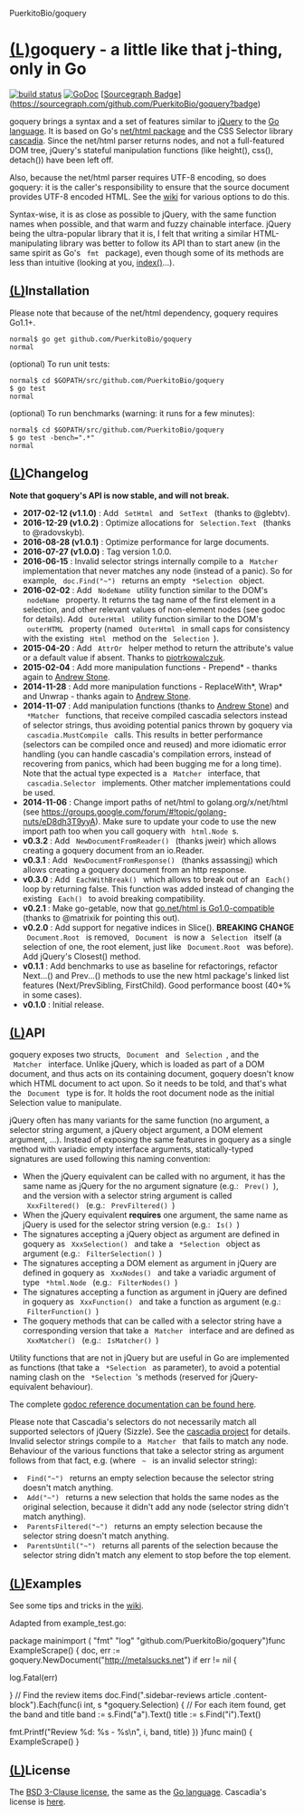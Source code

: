 PuerkitoBio/goquery

# [(L)](https://github.com/PuerkitoBio/goquery#goquery---a-little-like-that-j-thing-only-in-go)goquery - a little like that j-thing, only in Go

[![build status](../_resources/64f1b7ce47060cdfca7ac94338e92294.png)](http://travis-ci.org/PuerkitoBio/goquery)  [![GoDoc](../_resources/c80fee96635ca5c9245a0ebcbf21bcf4.png)](http://godoc.org/github.com/PuerkitoBio/goquery)  [[Sourcegraph Badge](../_resources/3a60f00d16cc5973fc9dc2bf1fbb4643.bin)](https://sourcegraph.com/github.com/PuerkitoBio/goquery?badge)

goquery brings a syntax and a set of features similar to [jQuery](http://jquery.com/) to the [Go language](http://golang.org/). It is based on Go's [net/html package](http://godoc.org/golang.org/x/net/html) and the CSS Selector library [cascadia](https://github.com/andybalholm/cascadia). Since the net/html parser returns nodes, and not a full-featured DOM tree, jQuery's stateful manipulation functions (like height(), css(), detach()) have been left off.

Also, because the net/html parser requires UTF-8 encoding, so does goquery: it is the caller's responsibility to ensure that the source document provides UTF-8 encoded HTML. See the [wiki](https://github.com/PuerkitoBio/goquery/wiki/Tips-and-tricks) for various options to do this.

Syntax-wise, it is as close as possible to jQuery, with the same function names when possible, and that warm and fuzzy chainable interface. jQuery being the ultra-popular library that it is, I felt that writing a similar HTML-manipulating library was better to follow its API than to start anew (in the same spirit as Go's ` fmt ` package), even though some of its methods are less than intuitive (looking at you, [index()](http://api.jquery.com/index/)...).

## [(L)](https://github.com/PuerkitoBio/goquery#installation)Installation

Please note that because of the net/html dependency, goquery requires Go1.1+.

	normal$ go get github.com/PuerkitoBio/goquery
	normal

(optional) To run unit tests:

	normal$ cd $GOPATH/src/github.com/PuerkitoBio/goquery
	$ go test
	normal

(optional) To run benchmarks (warning: it runs for a few minutes):

	normal$ cd $GOPATH/src/github.com/PuerkitoBio/goquery
	$ go test -bench=".*"
	normal

## [(L)](https://github.com/PuerkitoBio/goquery#changelog)Changelog

**Note that goquery's API is now stable, and will not break.**

- **2017-02-12 (v1.1.0)** : Add ` SetHtml ` and ` SetText ` (thanks to @glebtv).
- **2016-12-29 (v1.0.2)** : Optimize allocations for ` Selection.Text ` (thanks to @radovskyb).
- **2016-08-28 (v1.0.1)** : Optimize performance for large documents.
- **2016-07-27 (v1.0.0)** : Tag version 1.0.0.
- **2016-06-15** : Invalid selector strings internally compile to a ` Matcher ` implementation that never matches any node (instead of a panic). So for example, ` doc.Find("~") ` returns an empty ` *Selection ` object.
- **2016-02-02** : Add ` NodeName ` utility function similar to the DOM's ` nodeName ` property. It returns the tag name of the first element in a selection, and other relevant values of non-element nodes (see godoc for details). Add ` OuterHtml ` utility function similar to the DOM's ` outerHTML ` property (named ` OuterHtml ` in small caps for consistency with the existing ` Html ` method on the ` Selection `).
- **2015-04-20** : Add ` AttrOr ` helper method to return the attribute's value or a default value if absent. Thanks to [piotrkowalczuk](https://github.com/piotrkowalczuk).
- **2015-02-04** : Add more manipulation functions - Prepend* - thanks again to [Andrew Stone](https://github.com/thatguystone).
- **2014-11-28** : Add more manipulation functions - ReplaceWith*, Wrap* and Unwrap - thanks again to [Andrew Stone](https://github.com/thatguystone).
- **2014-11-07** : Add manipulation functions (thanks to [Andrew Stone](https://github.com/thatguystone)) and ` *Matcher ` functions, that receive compiled cascadia selectors instead of selector strings, thus avoiding potential panics thrown by goquery via ` cascadia.MustCompile ` calls. This results in better performance (selectors can be compiled once and reused) and more idiomatic error handling (you can handle cascadia's compilation errors, instead of recovering from panics, which had been bugging me for a long time). Note that the actual type expected is a ` Matcher ` interface, that ` cascadia.Selector ` implements. Other matcher implementations could be used.
- **2014-11-06** : Change import paths of net/html to golang.org/x/net/html (see https://groups.google.com/forum/#!topic/golang-nuts/eD8dh3T9yyA). Make sure to update your code to use the new import path too when you call goquery with ` html.Node `s.
- **v0.3.2** : Add ` NewDocumentFromReader() ` (thanks jweir) which allows creating a goquery document from an io.Reader.
- **v0.3.1** : Add ` NewDocumentFromResponse() ` (thanks assassingj) which allows creating a goquery document from an http response.
- **v0.3.0** : Add ` EachWithBreak() ` which allows to break out of an ` Each() ` loop by returning false. This function was added instead of changing the existing ` Each() ` to avoid breaking compatibility.
- **v0.2.1** : Make go-getable, now that [go.net/html is Go1.0-compatible](https://github.com/golang/net/) (thanks to @matrixik for pointing this out).
- **v0.2.0** : Add support for negative indices in Slice(). **BREAKING CHANGE**  ` Document.Root ` is removed, ` Document ` is now a ` Selection ` itself (a selection of one, the root element, just like ` Document.Root ` was before). Add jQuery's Closest() method.
- **v0.1.1** : Add benchmarks to use as baseline for refactorings, refactor Next...() and Prev...() methods to use the new html package's linked list features (Next/PrevSibling, FirstChild). Good performance boost (40+% in some cases).
- **v0.1.0** : Initial release.

## [(L)](https://github.com/PuerkitoBio/goquery#api)API

goquery exposes two structs, ` Document ` and ` Selection `, and the ` Matcher ` interface. Unlike jQuery, which is loaded as part of a DOM document, and thus acts on its containing document, goquery doesn't know which HTML document to act upon. So it needs to be told, and that's what the ` Document ` type is for. It holds the root document node as the initial Selection value to manipulate.

jQuery often has many variants for the same function (no argument, a selector string argument, a jQuery object argument, a DOM element argument, ...). Instead of exposing the same features in goquery as a single method with variadic empty interface arguments, statically-typed signatures are used following this naming convention:

- When the jQuery equivalent can be called with no argument, it has the same name as jQuery for the no argument signature (e.g.: ` Prev() `), and the version with a selector string argument is called ` XxxFiltered() ` (e.g.: ` PrevFiltered() `)
- When the jQuery equivalent **requires** one argument, the same name as jQuery is used for the selector string version (e.g.: ` Is() `)
- The signatures accepting a jQuery object as argument are defined in goquery as ` XxxSelection() ` and take a ` *Selection ` object as argument (e.g.: ` FilterSelection() `)
- The signatures accepting a DOM element as argument in jQuery are defined in goquery as ` XxxNodes() ` and take a variadic argument of type ` *html.Node ` (e.g.: ` FilterNodes() `)
- The signatures accepting a function as argument in jQuery are defined in goquery as ` XxxFunction() ` and take a function as argument (e.g.: ` FilterFunction() `)
- The goquery methods that can be called with a selector string have a corresponding version that take a ` Matcher ` interface and are defined as ` XxxMatcher() ` (e.g.: ` IsMatcher() `)

Utility functions that are not in jQuery but are useful in Go are implemented as functions (that take a ` *Selection ` as parameter), to avoid a potential naming clash on the ` *Selection `'s methods (reserved for jQuery-equivalent behaviour).

The complete [godoc reference documentation can be found here](http://godoc.org/github.com/PuerkitoBio/goquery).

Please note that Cascadia's selectors do not necessarily match all supported selectors of jQuery (Sizzle). See the [cascadia project](https://github.com/andybalholm/cascadia) for details. Invalid selector strings compile to a ` Matcher ` that fails to match any node. Behaviour of the various functions that take a selector string as argument follows from that fact, e.g. (where ` ~ ` is an invalid selector string):

- ` Find("~") ` returns an empty selection because the selector string doesn't match anything.
- ` Add("~") ` returns a new selection that holds the same nodes as the original selection, because it didn't add any node (selector string didn't match anything).
- ` ParentsFiltered("~") ` returns an empty selection because the selector string doesn't match anything.
- ` ParentsUntil("~") ` returns all parents of the selection because the selector string didn't match any element to stop before the top element.

## [(L)](https://github.com/PuerkitoBio/goquery#examples)Examples

See some tips and tricks in the [wiki](https://github.com/PuerkitoBio/goquery/wiki/Tips-and-tricks).

Adapted from example_test.go:

package mainimport ( "fmt"  "log"  "github.com/PuerkitoBio/goquery")func  ExampleScrape() { doc, err  := goquery.NewDocument("http://metalsucks.net") if err != nil {

log.Fatal(err)

} // Find the review items doc.Find(".sidebar-reviews article .content-block").Each(func(i int, s *goquery.Selection) { // For each item found, get the band and title  band  := s.Find("a").Text() title  := s.Find("i").Text()

fmt.Printf("Review %d: %s - %s\n", i, band, title)
})
}func  main() { ExampleScrape()
}

## [(L)](https://github.com/PuerkitoBio/goquery#license)License

The [BSD 3-Clause license](http://opensource.org/licenses/BSD-3-Clause), the same as the [Go language](http://golang.org/LICENSE). Cascadia's license is [here](https://github.com/andybalholm/cascadia/blob/master/LICENSE).